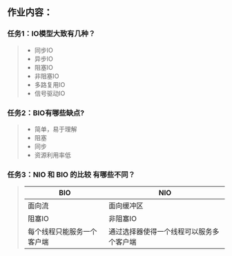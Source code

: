## 作业内容：

### 任务1：IO模型大致有几种？

> - 同步IO
> - 异步IO
> - 阻塞IO
> - 非阻塞IO
> - 多路复用IO
> - 信号驱动IO

### 任务2：BIO有哪些缺点?

> - 简单，易于理解
> - 阻塞
> - 同步
> - 资源利用率低

### 任务3：NIO 和 BIO 的比较 有哪些不同？

> | BIO                        | NIO                                      |
> | -------------------------- | ---------------------------------------- |
> | 面向流                     | 面向缓冲区                               |
> | 阻塞IO                     | 非阻塞IO                                 |
> | 每个线程只能服务一个客户端 | 通过选择器使得一个线程可以服务多个客户端 |
>
> 

